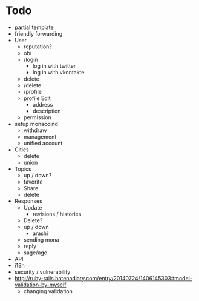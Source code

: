 # Todo

- partial template
- friendly forwarding
- User
  - reputation?
  - obi
  - /login
    - log in with twitter
    - log in with vkontakte
  - delete
  - /delete
  - /profile
  - profile Edit
    - address
    - description
  - permission
- setup monacoind
  - withdraw
  - management
  - unified account
- Cities
  - delete
  - union
- Topics
  - up / down?
  - favorite
  - Share
  - delete
- Responses
  - Update
    - revisions / histories
  - Delete?
  - up / down
    - arashi
  - sending mona
  - reply
  - sage/age
- API
- i18n
- security / vulnerability
- http://ruby-rails.hatenadiary.com/entry/20140724/1406145303#model-validation-by-myself
  - changing validation
